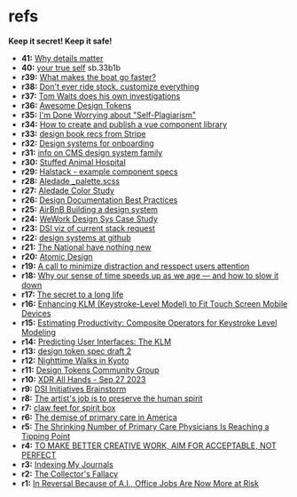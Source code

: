 # refs

**Keep it secret! Keep it safe!**

- **41:** [Why details matter](https://www.youtube.com/watch?v=ooTN3dkYXQM)
- **40:** [your true self](https://substack.com/profile/161154433-steph-godlove/note/c-49362192) sb.33b1b
- **r39:** [What makes the boat go faster?](https://www.youtube.com/watch?v=U8RQsJ0Q3Mo)
- **r38:** [Don't ever ride stock, customize everything](https://research.library.kutztown.edu/cgi/viewcontent.cgi?article=1011&context=designpioneers#:~:text=%E2%80%9CDon't%20ever%20ride%20stock,Paint%20Pens%20and%20Sumi%20Brushes)
- **r37:** [Tom Waits does his own investigations](https://soulrideblog.com/2023/10/21/book-talk-tom-waits-on-tom-waits/#:~:text=%E2%80%9CIf%20somebody%20doesn%E2%80%99t%20like%20what%20I%20do%2C%20I%20really%20don%E2%80%99t%20care.%20I%E2%80%99m%20not%20chained%20to%20public%20opinion%2C%20nor%20am%20I%20swayed%20by%20the%20waves%20of%20popular%20trends.%20I%20just%20keep%20on%20doing%20my%20own%20investigations.%E2%80%9D)
- **r36:** [Awesome Design Tokens](https://github.com/sturobson/Awesome-Design-Tokens?trk=feed_main-feed-card_feed-article-content)
- **r35:** [I'm Done Worrying about "Self-Plagiarism"](https://eliflife.substack.com/p/im-done-worrying-about-self-plagiarism)
- **r34:** [How to create and publish a vue component library](https://www.freecodecamp.org/news/how-to-create-and-publish-a-vue-component-library-update/)
- **r33:** [design book recs from Stripe](https://www.stripe.press/recommended/design-books.html)
- **r32:** [Design systems for onboarding](https://www.designsystemsforfigma.com/blog/a-design-system-that-holds-your-hand)
- **r31:** [info on CMS design system family](https://design.cms.gov/getting-started/child-design-systems/?theme=core)
- **r30:** [Stuffed Animal Hospital](https://realmsofgold.com/)
- **r29:** [Halstack - example component specs](https://developer.dxc.com/halstack/10/overview/introduction/)
- **r28:** [Aledade _palette.scss](https://gitlab.aledade.com/aledade/outreach/-/blob/main/aledade/static/css/variables/_palette.scss)
- **r27:** [Aledade Color Study](https://www.figma.com/file/8qaDV4bSCYtuLicm4lSFUg/Dev-handoff---CACP?type=design&node-id=537-4186&mode=design&t=tNla1NwUcLveHoL6-0)
- **r26:** [Design Documentation Best Practices](https://medium.com/design-bridges/design-docs-6bb34589f7a9)
- **r25:** [AirBnB Building a design system](https://airbnb.design/building-a-visual-language/)
- **r24:** [WeWork Design Sys Case Study](https://medium.com/owl-studios/plasma-design-system-4d63fb6c1afc)
- **r23:** [DSI viz of current stack request](https://aledade.slack.com/archives/D03MHF27E1G/p1697815945800359)
- **r22:** [design systems at github](https://medium.com/@broccolini/design-systems-at-github-c8e5378d2542)
- **r21:** [The National have nothing new](https://www.npr.org/2023/10/14/1205518291/getting-older-with-or-without-the-national)
- **r20:** [Atomic Design](https://atomicdesign.bradfrost.com/)
- **r19:** [A call to minimize distraction and resspect users attention](http://minimizedistraction.com/)
- **r18:** [Why our sense of time speeds up as we age — and how to slow it down](https://www.nbcnews.com/better/health/why-our-sense-time-speeds-we-age-how-slow-it-ncna936351)
- **r17:** [The secret to a long life](https://radiolab.org/podcast/secret-long-life)
- **r16:** [Enhancing KLM (Keystroke-Level Model) to Fit Touch Screen Mobile Devices ](https://strathprints.strath.ac.uk/49816/1/Karim_MHCI_Final_Camera_Ready.pdf)
- **r15:** [Estimating Productivity: Composite Operators for Keystroke Level Modeling](https://citeseerx.ist.psu.edu/viewdoc/download?doi=10.1.1.365.50&rep=rep1&type=pdf)
- **r14:** [Predicting User Interfaces: The KLM](https://medium.com/user-experience-design-1/predicting-user-interfaces-the-klm-d25bb3a2f2d5)
- **r13:** [design token spec draft 2](https://second-editors-draft.tr.designtokens.org/format/)
- **r12:** [Nighttime Walks in Kyoto](https://andrewlavers.substack.com/p/nighttime-walks-in-kyoto-dissect)
- **r11:** [Design Tokens Community Group](https://github.com/design-tokens/community-group)
- **r10:** [XDR All Hands - Sep 27 2023](https://docs.google.com/presentation/d/15J5rbgqAZIvOsuenlL1yIM1Fu2ciubXEqnpz2dBanYQ/edit#slide=id.p)
- **r9:** [DSI Initiatives Brainstorm](https://miro.com/app/board/uXjVMhfZRwA=/)
- **r8:** [The artist's job is to preserve the human spirit](https://www.youtube.com/watch?v=XrgUKL1wDPw)
- **r7:** [claw feet for spirit box](https://www.amazon.com/Tulead-Furniture-Unfinished-Wardrobe-Bookcase/dp/B08XX72G9W/ref=sr_1_13?crid=3DF7F7MAMHNOZ&keywords=claw%2Bfeet%2Bfor%2Bfurniture%2Bghost&qid=1695754869&sprefix=claw%2Bfeet%2Bfor%2Bfurniture%2Bghost%2Caps%2C109&sr=8-13&th=1)
- **r6:** [The demise of primary care in America](https://www.kevinmd.com/2022/12/the-demise-of-primary-care-in-america.html)
- **r5:** [The Shrinking Number of Primary Care Physicians Is Reaching a Tipping Point](https://kffhealthnews.org/news/article/lack-of-primary-care-tipping-point/)
- **r4:** [TO MAKE BETTER CREATIVE WORK, AIM FOR ACCEPTABLE, NOT PERFECT](https://herbertlui.net/to-make-better-creative-work-aim-for-acceptable-not-perfect/)
- **r3:** [Indexing My Journals](https://web.archive.org/web/20150206044404/http://rozwoundup.typepad.com/roz_wound_up/indexing-my-journals.html)
- **r2:** [The Collector's Fallacy](https://zettelkasten.de/posts/collectors-fallacy/#:~:text=Let's%20call%20this%20%E2%80%9CThe%20Collector's,of%20its%20existence%2C%20nothing%20more.)
- **r1:** [In Reversal Because of A.I., Office Jobs Are Now More at Risk](https://www.nytimes.com/2023/08/24/upshot/artificial-intelligence-jobs.html)
